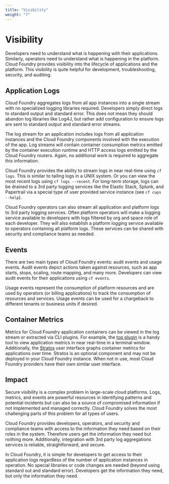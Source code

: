 ```yaml
---
title: "Visibility"
weight: "7"
---
```


# Visibility

Developers need to understand what is happening with their applications. Similarly, operators need to understand what is happening in the platform. Cloud Foundry provides visibility into the lifecycle of applications and the platform. This visibility is quite helpful for development, troubleshooting, security, and auditing. 

## Application Logs

Cloud Foundry aggregates logs from all app instances into a single stream with no specialized logging libraries required. Developers simply direct logs to standard output and standard error. This does not mean they should abandon log libraries like Log4J, but rather add configuration to ensure logs are sent to standard output and standard error streams.

The log stream for an application includes logs from all application instances and the Cloud Foundry components involved with the execution of the app. Log streams will contain container consumption metrics emitted by the container execution runtime and HTTP access logs emitted by the Cloud Foundry routers. Again, no additional work is required to aggregate this information. 

Cloud Foundry provides the ability to stream logs in near real-time using `cf logs`. This is similar to tailing logs in a UNIX system. Or you can view the most recent logs using `cf logs --recent`. For long-term storage, logs can be drained to a 3rd party logging services like the Elastic Stack, Splunk, and Papertrail via a special type of user provided service instance (see `cf cups --help`).

Cloud Foundry operators can also stream all application and platform logs to 3rd party logging services. Often platform operators will make a logging service available to developers with logs filtered by org and space role of each developer. They will also establish a platform logging service available to operators containing all platform logs. These services can be shared with security and compliance teams as needed. 

## Events

There are two main types of Cloud Foundry events: audit events and usage events. Audit events depict actions taken against resources, such as app starts, stops, scaling, route mapping, and many more. Developers can view audit events for their applications using `cf events`.

Usage events represent the consumption of platform resources and are used by operators (or billing applications) to track the consumption of resources and services. Usage events can be used for a chargeback to different tenants or business units if desired.

## Container Metrics

Metrics for Cloud Foundry application containers can be viewed in the log stream or extracted via CLI plugins. For example, the [top plugin](https://plugins.cloudfoundry.org/#top) is a handy tool to view application metrics in near real-time in a terminal window. Additionally, the [Stratos](https://github.com/cloudfoundry/stratos) user interface graphs container metrics for applications over time. Stratos is an optional component and may not be deployed in your Cloud Foundry instance. When not in use, most Cloud Foundry providers have their own similar user interface.


## Impact

Secure visibility is a complex problem in large-scale cloud platforms. Logs, metrics, and events are powerful resources in identifying patterns and potential incidents but can also be a source of compromised information if not implemented and managed correctly. Cloud Foundry solves the most challenging parts of this problem for all types of users.

Cloud Foundry provides developers, operators, and security and compliance teams with access to the information they need based on their roles in the system. Therefore users get the information they need but nothing more. Additionally, integration with 3rd party log aggregations services is reliable, straightforward, and secure. 

In Cloud Foundry, it is simple for developers to get access to their application logs regardless of the number of application instances in operation. No special libraries or code changes are needed (beyond using standard out and standard error). Developers get the information they need, but only the information they need. 

